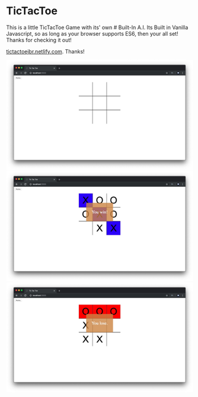 # TicTacToe
This is a little TicTacToe Game with its' own # Built-In A.I. Its Built in Vanilla Javascript, so as long as your browser supports ES6, then your all set! Thanks for checking it out!

[tictactoejbr.netlify.com](tictactoejbr.netlify.com). Thanks!


![](Img/Empty.jpg)
![](Img/Win.jpg)
![](Img/Lose.jpg)
